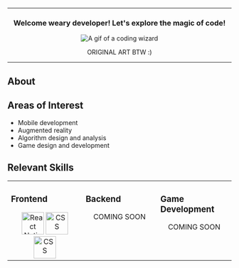 <hr/>
<h3 align="center">Welcome weary developer! Let's explore the magic of code!</h3>
<p align="center">
  <img 
       src="https://piskel-imgstore-b.appspot.com/img/6246b27d-a724-11ec-a173-5f19532e15bf.gif"
       alt="A gif of a coding wizard"
  />
</p>
<p align="center">ORIGINAL ART BTW :)</p>
<hr/>
<h2>About</h2>

<h2>Areas of Interest</h2>
<ul>
  <li>Mobile development</li>
  <li>Augmented reality</li>
  <li>Algorithm design and analysis</li>
  <li>Game design and development</li>
</ul>

<h2>Relevant Skills</h2>
<table><tr><td valign="top" width="33%">
  
### Frontend
<div align="center">
  <img
       width="50"
       src="https://upload.wikimedia.org/wikipedia/commons/thumb/a/a7/React-icon.svg/1200px-React-icon.svg.png"
       alt="React Native"
  />
  <img
       width="50"
       src="https://www.freepnglogos.com/uploads/html5-logo-png/html5-logo-css-logo-png-transparent-svg-vector-bie-supply-9.png"
       alt="CSS"
  />
  <img
       width="50"
       src="https://upload.wikimedia.org/wikipedia/commons/thumb/6/61/HTML5_logo_and_wordmark.svg/2048px-HTML5_logo_and_wordmark.svg.png"
       alt="CSS"
  />
</div></td><td valign="top" width="33%">

### Backend
<div align="center">
  <p>COMING SOON</p>
</div></td><td valign="top" width="33%">

### Game Development
<div align="center">
  <p>COMING SOON</p>
</div></td></tr></table>

<br />

<!--
**crav12345/crav12345** is a ✨ _special_ ✨ repository because its `README.md` (this file) appears on your GitHub profile.

Here are some ideas to get you started:

- 🔭 I’m currently working on ...
- 🌱 I’m currently learning ...
- 👯 I’m looking to collaborate on ...
- 🤔 I’m looking for help with ...
- 💬 Ask me about ...
- 📫 How to reach me: ...
- 😄 Pronouns: ...
- ⚡ Fun fact: ...
- Visitor counter badge
- Social badges
- Images for technologies
-->
